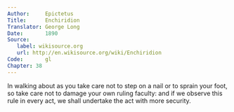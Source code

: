 ```yaml
---
Author:     Epictetus  
Title:      Enchiridion  
Translator: George Long  
Date:       1890  
Source:
   label: wikisource.org
   url: http://en.wikisource.org/wiki/Enchiridion
Code:       gl  
Chapter: 38
---
```


In walking about as you take care not to step on a nail or to sprain your foot,
so take care not to damage your own ruling faculty: and if we observe this rule
in every act, we shall undertake the act with more security.


